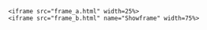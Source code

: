 <html>
    
    <iframe src="frame_a.html" width=25%>
    <iframe src="frame_b.html" name="Showframe" width=75%>
    
  </iframe>
  </iframe>
</html>
